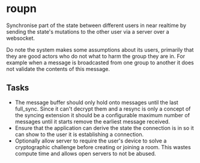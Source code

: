# roupn

Synchronise part of the state between different users in near realtime by sending the state's mutations to the other user via a server over a websocket.

Do note the system makes some assumptions about its users, primarily that they are good actors who do not what to harm the group they are in. For example when a message is broadcasted from one group to another it does not validate the contents of this message.

## Tasks

- The message buffer should only hold onto messages until the last full_sync. Since it can't decrypt them and a resync is only a concept of the syncing extension it should be a configurable maximum number of messages until it starts remove the earliest message received.
- Ensure that the application can derive the state the connection is in so it can show to the user it is establishing a connection.
- Optionally allow server to require the user's device to solve a cryptographic challenge before creating or joining a room. This wastes compute time and allows open servers to not be abused.
